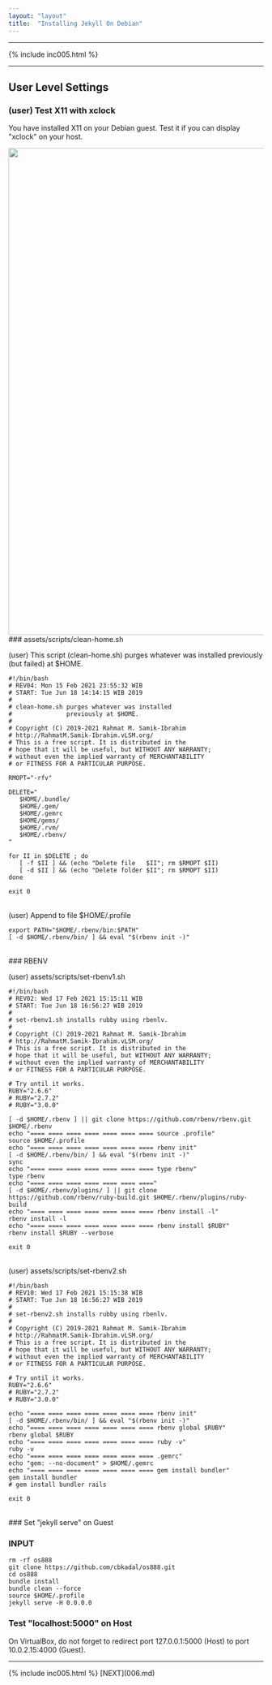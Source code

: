 ```yaml
---
layout: "layout"
title:  "Installing Jekyll On Debian"
---
```


<hr>
{% include inc005.html %}
<hr>

## User Level Settings

### (user) Test X11 with xclock

You have installed X11 on your Debian guest. Test it if you can display "xclock" on your host.

<img src="{{ site.baseurl }}/assets/images/doit-007.jpg" style="width:960px;">

<br>
### assets/scripts/clean-home.sh

(user) This script (clean-home.sh) purges whatever was installed previously (but failed) at $HOME.

```
#!/bin/bash
# REV04: Mon 15 Feb 2021 23:55:32 WIB
# START: Tue Jun 18 14:14:15 WIB 2019
#
# clean-home.sh purges whatever was installed 
#               previously at $HOME.
# 
# Copyright (C) 2019-2021 Rahmat M. Samik-Ibrahim
# http://RahmatM.Samik-Ibrahim.vLSM.org/
# This is a free script. It is distributed in the 
# hope that it will be useful, but WITHOUT ANY WARRANTY;
# without even the implied warranty of MERCHANTABILITY 
# or FITNESS FOR A PARTICULAR PURPOSE.

RMOPT="-rfv"

DELETE="
   $HOME/.bundle/
   $HOME/.gem/
   $HOME/.gemrc
   $HOME/gems/
   $HOME/.rvm/
   $HOME/.rbenv/
"

for II in $DELETE ; do
   [ -f $II ] && (echo "Delete file   $II"; rm $RMOPT $II)
   [ -d $II ] && (echo "Delete folder $II"; rm $RMOPT $II)
done

exit 0

```

<br>
(user) Append to file $HOME/.profile 

```
export PATH="$HOME/.rbenv/bin:$PATH"
[ -d $HOME/.rbenv/bin/ ] && eval "$(rbenv init -)"

```

<br>
### RBENV

(user) assets/scripts/set-rbenv1.sh

```
#!/bin/bash
# REV02: Wed 17 Feb 2021 15:15:11 WIB
# START: Tue Jun 18 16:56:27 WIB 2019
# 
# set-rbenv1.sh installs rubby using rbenlv.
#                       
# Copyright (C) 2019-2021 Rahmat M. Samik-Ibrahim
# http://RahmatM.Samik-Ibrahim.vLSM.org/
# This is a free script. It is distributed in the
# hope that it will be useful, but WITHOUT ANY WARRANTY;
# without even the implied warranty of MERCHANTABILITY
# or FITNESS FOR A PARTICULAR PURPOSE.

# Try until it works.
RUBY="2.6.6" 
# RUBY="2.7.2"
# RUBY="3.0.0"

[ -d $HOME/.rbenv ] || git clone https://github.com/rbenv/rbenv.git $HOME/.rbenv
echo "==== ==== ==== ==== ==== ==== ==== source .profile"
source $HOME/.profile
echo "==== ==== ==== ==== ==== ==== ==== rbenv init"
[ -d $HOME/.rbenv/bin/ ] && eval "$(rbenv init -)"
sync
echo "==== ==== ==== ==== ==== ==== ==== type rbenv"
type rbenv
echo "==== ==== ==== ==== ==== ==== ===="
[ -d $HOME/.rbenv/plugins/ ] || git clone https://github.com/rbenv/ruby-build.git $HOME/.rbenv/plugins/ruby-build
echo "==== ==== ==== ==== ==== ==== ==== rbenv install -l"
rbenv install -l
echo "==== ==== ==== ==== ==== ==== ==== rbenv install $RUBY"
rbenv install $RUBY --verbose

exit 0

```

<br>
(user) assets/scripts/set-rbenv2.sh

```
#!/bin/bash
# REV10: Wed 17 Feb 2021 15:15:38 WIB
# START: Tue Jun 18 16:56:27 WIB 2019
#
# set-rbenv2.sh installs rubby using rbenlv.
#
# Copyright (C) 2019-2021 Rahmat M. Samik-Ibrahim
# http://RahmatM.Samik-Ibrahim.vLSM.org/
# This is a free script. It is distributed in the
# hope that it will be useful, but WITHOUT ANY WARRANTY;
# without even the implied warranty of MERCHANTABILITY
# or FITNESS FOR A PARTICULAR PURPOSE.

# Try until it works.
RUBY="2.6.6"
# RUBY="2.7.2"
# RUBY="3.0.0"

echo "==== ==== ==== ==== ==== ==== ==== rbenv init"
[ -d $HOME/.rbenv/bin/ ] && eval "$(rbenv init -)"
echo "==== ==== ==== ==== ==== ==== ==== rbenv global $RUBY"
rbenv global $RUBY
echo "==== ==== ==== ==== ==== ==== ==== ruby -v"
ruby -v
echo "==== ==== ==== ==== ==== ==== ==== .gemrc"
echo "gem: --no-document" > $HOME/.gemrc
echo "==== ==== ==== ==== ==== ==== ==== gem install bundler"
gem install bundler
# gem install bundler rails

exit 0

```

<br>
### Set "jekyll serve" on Guest

### INPUT
```
rm -rf os888
git clone https://github.com/cbkadal/os888.git
cd os888
bundle install
bundle clean --force
source $HOME/.profile
jekyll serve -H 0.0.0.0

```

### Test "localhost:5000" on Host

On VirtualBox, do not forget to redirect port 127.0.0.1:5000 (Host) to port 10.0.2.15:4000 (Guest).

<hr>
{% include inc005.html %}
[NEXT](006.md)

